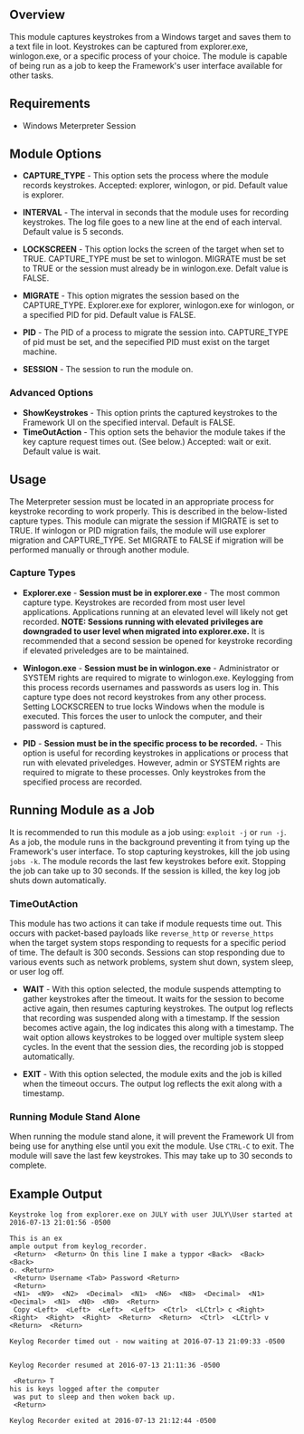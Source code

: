 ## Overview

This module captures keystrokes from a Windows target and saves them to a text file in loot. Keystrokes can be captured from explorer.exe, winlogon.exe, or a specific process of your choice. The module is capable of being run as a job to keep the Framework's user interface available for other tasks.

## Requirements
- Windows Meterpreter Session

## Module Options
- **CAPTURE_TYPE** - This option sets the process where the module records keystrokes. Accepted: explorer, winlogon, or pid. Default value is explorer.

- **INTERVAL** - The interval in seconds that the module uses for recording keystrokes. The log file goes to a new line at the end of each interval. Default value is 5 seconds.

- **LOCKSCREEN** - This option locks the screen of the target when set to TRUE. CAPTURE_TYPE must be set to winlogon. MIGRATE must be set to TRUE or the session must already be in winlogon.exe. Defalt value is FALSE.

- **MIGRATE** - This option migrates the session based on the CAPTURE_TYPE. Explorer.exe for explorer, winlogon.exe for winlogon, or a specified PID for pid. Default value is FALSE.

- **PID** - The PID of a process to migrate the session into. CAPTURE_TYPE of pid must be set, and the sepecified PID must exist on the target machine.

- **SESSION** - The session to run the module on.

### Advanced Options
- **ShowKeystrokes** - This option prints the captured keystrokes to the Framework UI on the specified interval. Default is FALSE.
- **TimeOutAction** - This option sets the behavior the module takes if the key capture request times out. (See below.) Accepted: wait or exit. Default value is wait.

## Usage
The Meterpreter session must be located in an appropriate process for keystroke recording to work properly. This is described in the below-listed capture types. This module can migrate the session if MIGRATE is set to TRUE. If winlogon or PID migration fails, the module will use explorer migration and CAPTURE_TYPE. Set MIGRATE to FALSE if migration will be performed manually or through another module. 

### Capture Types
- **Explorer.exe** - __Session must be in explorer.exe__ - The most common capture type. Keystrokes are recorded from most user level applications. Applications running at an elevated level will likely not get recorded. **NOTE: Sessions running with elevated privileges are downgraded to user level when migrated into explorer.exe.** It is recommended that a second session be opened for keystroke recording if elevated priveledges are to be maintained.

- **Winlogon.exe** - __Session must be in winlogon.exe__ - Administrator or SYSTEM rights are required to migrate to winlogon.exe. Keylogging from this process records usernames and passwords as users log in. This capture type does not record keystrokes from any other process. Setting LOCKSCREEN to true locks Windows when the module is executed. This forces the user to unlock the computer, and their password is captured.

- **PID** - __Session must be in the specific process to be recorded.__ - This option is useful for recording keystrokes in applications or process that run with elevated priveledges. However, admin or SYSTEM rights are required to migrate to these processes. Only keystrokes from the specified process are recorded.

## Running Module as a Job
It is recommended to run this module as a job using: `exploit -j` or `run -j`. As a job, the module runs in the background preventing it from tying up the Framework's user interface. To stop capturing keystrokes, kill the job using `jobs -k`. The module records the last few keystrokes before exit. Stopping the job can take up to 30 seconds. If the session is killed, the key log job shuts down automatically.

### TimeOutAction
This module has two actions it can take if module requests time out. This occurs with packet-based payloads like `reverse_http` or `reverse_https` when the target system stops responding to requests for a specific period of time. The default is 300 seconds. Sessions can stop responding due to various events such as network problems, system shut down, system sleep, or user log off.

- **WAIT** - With this option selected, the module suspends attempting to gather keystrokes after the timeout. It waits for the session to become active again, then resumes capturing keystrokes. The output log reflects that recording was suspended along with a timestamp. If the session becomes active again, the log indicates this along with a timestamp. The wait option allows keystrokes to be logged over multiple system sleep cycles. In the event that the session dies, the recording job is stopped automatically.

- **EXIT** - With this option selected, the module exits and the job is killed when the timeout occurs. The output log reflects the exit along with a timestamp.

### Running Module Stand Alone
When running the module stand alone, it will prevent the Framework UI from being use for anything else until you exit the module. Use `CTRL-C` to exit. The module will save the last few keystrokes. This may take up to 30 seconds to complete.

## Example Output
```
Keystroke log from explorer.exe on JULY with user JULY\User started at 2016-07-13 21:01:56 -0500

This is an ex
ample output from keylog_recorder.
 <Return>  <Return> On this line I make a typpor <Back>  <Back>  <Back> 
o. <Return> 
 <Return> Username <Tab> Password <Return> 
 <Return> 
 <N1>  <N9>  <N2>  <Decimal>  <N1>  <N6>  <N8>  <Decimal>  <N1>  <Decimal>  <N1>  <N0>  <N0>  <Return> 
 Copy <Left>  <Left>  <Left>  <Left>  <Ctrl>  <LCtrl> c <Right>  <Right>  <Right>  <Right>  <Return>  <Return>  <Ctrl>  <LCtrl> v <Return>  <Return> 

Keylog Recorder timed out - now waiting at 2016-07-13 21:09:33 -0500


Keylog Recorder resumed at 2016-07-13 21:11:36 -0500

 <Return> T
his is keys logged after the computer
 was put to sleep and then woken back up.
 <Return> 

Keylog Recorder exited at 2016-07-13 21:12:44 -0500
```




